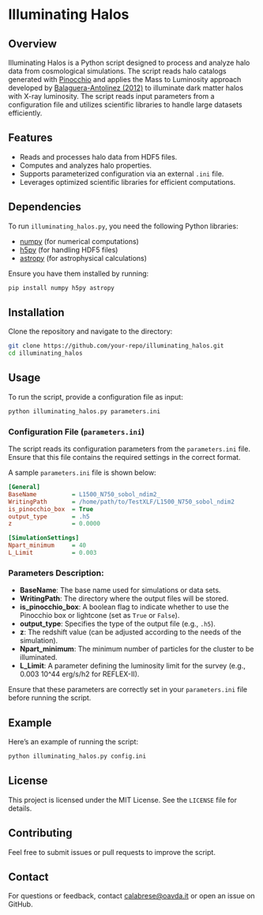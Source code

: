 # Illuminating Halos

## Overview
Illuminating Halos is a Python script designed to process and analyze halo data from cosmological simulations. The script reads halo catalogs generated with [Pinocchio](https://adlibitum.oats.inaf.it/pierluigi.monaco/pinocchio.html) and applies the Mass to Luminosity approach developed by [Balaguera-Antolinez (2012)](https://arxiv.org/abs/1207.2138) to illuminate dark matter halos with X-ray luminosity. The script reads input parameters from a configuration file and utilizes scientific libraries to handle large datasets efficiently.


## Features
- Reads and processes halo data from HDF5 files.
- Computes and analyzes halo properties.
- Supports parameterized configuration via an external `.ini` file.
- Leverages optimized scientific libraries for efficient computations.

## Dependencies
To run `illuminating_halos.py`, you need the following Python libraries:

- [numpy](https://numpy.org/) (for numerical computations)
- [h5py](https://www.h5py.org/) (for handling HDF5 files)
- [astropy](https://www.astropy.org/) (for astrophysical calculations)

Ensure you have them installed by running:
```bash
pip install numpy h5py astropy
```

## Installation
Clone the repository and navigate to the directory:
```bash
git clone https://github.com/your-repo/illuminating_halos.git
cd illuminating_halos
```

## Usage
To run the script, provide a configuration file as input:
```bash
python illuminating_halos.py parameters.ini
```
### Configuration File (`parameters.ini`)

The script reads its configuration parameters from the `parameters.ini` file. Ensure that this file contains the required settings in the correct format.

A sample `parameters.ini` file is shown below:

```ini
[General]
BaseName          = L1500_N750_sobol_ndim2_
WritingPath       = /home/path/to/TestXLF/L1500_N750_sobol_ndim2
is_pinocchio_box  = True
output_type       = .h5
z                 = 0.0000

[SimulationSettings]
Npart_minimum     = 40
L_Limit           = 0.003
```

### Parameters Description:

- **BaseName**: The base name used for simulations or data sets.
- **WritingPath**: The directory where the output files will be stored.
- **is_pinocchio_box**: A boolean flag to indicate whether to use the Pinocchio box or lightcone (set as `True` or `False`).
- **output_type**: Specifies the type of the output file (e.g., `.h5`).
- **z**: The redshift value (can be adjusted according to the needs of the simulation).
- **Npart_minimum**: The minimum number of particles for the cluster to be illuminated.
- **L_Limit**: A parameter defining the luminosity limit for the survey (e.g., 0.003 10^44 erg/s/h2 for REFLEX-II).

Ensure that these parameters are correctly set in your `parameters.ini` file before running the script.

## Example
Here’s an example of running the script:
```bash
python illuminating_halos.py config.ini
```

## License
This project is licensed under the MIT License. See the `LICENSE` file for details.

## Contributing
Feel free to submit issues or pull requests to improve the script.

## Contact
For questions or feedback, contact [calabrese@oavda.it](mailto:calabrese@oavda.it) or open an issue on GitHub.
